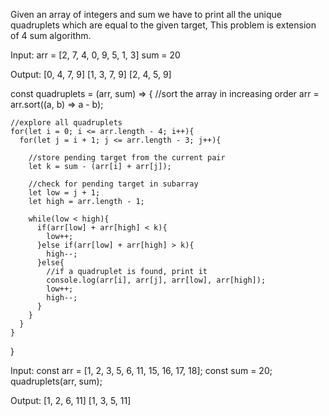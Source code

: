 Given an array of integers and sum we have to print all the unique quadruplets which are equal to the given target, This problem is extension of 4 sum algorithm.

Input:
arr = [2, 7, 4, 0, 9, 5, 1, 3]
sum = 20

Output:
[0, 4, 7, 9]
[1, 3, 7, 9]
[2, 4, 5, 9]


const quadruplets = (arr, sum) => {
    //sort the array in increasing order
    arr = arr.sort((a, b) => a - b);
    
    //explore all quadruplets
    for(let i = 0; i <= arr.length - 4; i++){
      for(let j = i + 1; j <= arr.length - 3; j++){
        
        //store pending target from the current pair
        let k = sum - (arr[i] + arr[j]);
        
        //check for pending target in subarray
        let low = j + 1; 
        let high = arr.length - 1;
        
        while(low < high){
          if(arr[low] + arr[high] < k){
            low++;
          }else if(arr[low] + arr[high] > k){
            high--;
          }else{
            //if a quadruplet is found, print it
            console.log(arr[i], arr[j], arr[low], arr[high]);
            low++;
            high--;
          }
        }
      }
    }
  }


  Input:
const arr = [1, 2, 3, 5, 6, 11, 15, 16, 17, 18];
const sum = 20;
quadruplets(arr, sum);

Output:
[1, 2, 6, 11]
[1, 3, 5, 11]